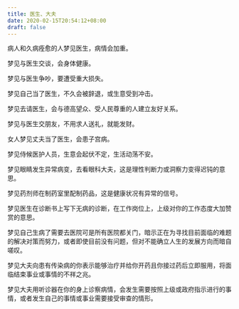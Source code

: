 ```yaml
---
title: 医生、大夫
date: 2020-02-15T20:54:12+08:00
draft: false
---
```


病人和久病痊愈的人梦见医生，病情会加重。



梦见与医生交谈，会身体健康。



梦见与医生争吵，要遭受重大损失。



梦见自己当了医生，不久会被辞退，或生意受到冲击。



梦见去请医生，会与德高望众、受人民尊重的人建立友好关系。



梦见与医生交朋友，不用求人送礼，就能发财。



女人梦见丈夫当了医生，会患子宫病。



梦见侍候医护人员，生意会起伏不定，生活动荡不安。



梦见眼睛发生异常病变，去看眼科大夫，这是理性判断力或洞察力变得迟钝的意思。



梦见药剂师在制药室里配制药品，这是健康状况有异常的信号。



梦见医生在诊断书上写下无病的诊断，在工作岗位上，上级对你的工作态度大加赞赏的意思。



梦见自己生病了需要去医院可是所有医院都关门，暗示正在为寻找目前面临的难题的解决对策而努力，或者即使目前没有问题，但对不能确立人生的发展方向而暗自嗟叹。



梦见大夫向患有传染病的你表示能够治疗并给你开药且你接过药后立即服用，将面临结束事业或事情的不祥之兆。



梦见大夫用听诊器在你的身上诊察病情，会发生需要按照上级或政府指示进行的事情，或者发生自己的事情或事业需要接受审查的情形。

